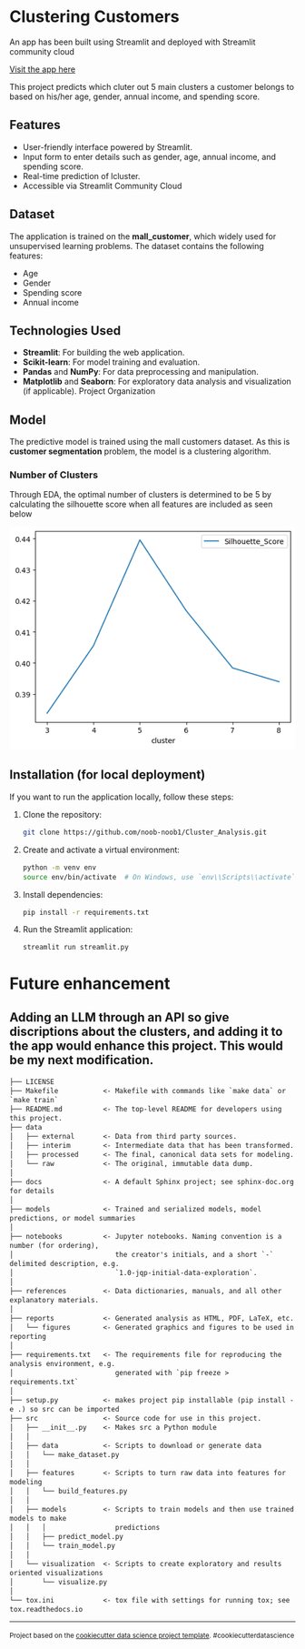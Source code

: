 Clustering Customers 
==============================

An app has been built using Streamlit and deployed with Streamlit community cloud

[Visit the app here](https://clusteranalysis-n9lzcudmv8d8ebjwscehkz.streamlit.app/)

This project predicts which cluter out 5 main clusters a customer belongs to based on his/her age, gender, annual income, and spending score.

## Features
- User-friendly interface powered by Streamlit.
- Input form to enter details such as gender, age, annual income, and spending score.
- Real-time prediction of lcluster.
- Accessible via Streamlit Community Cloud

## Dataset
The application is trained on the **mall_customer**, which widely used for unsupervised learning problems. The dataset contains the following features:
- Age
- Gender
- Spending score
- Annual income

## Technologies Used
- **Streamlit**: For building the web application.
- **Scikit-learn**: For model training and evaluation.
- **Pandas** and **NumPy**: For data preprocessing and manipulation.
- **Matplotlib** and **Seaborn**: For exploratory data analysis and visualization (if applicable).
Project Organization

## Model
The predictive model is trained using the mall customers dataset. As this is **customer segmentation** problem, the model is a clustering algorithm. 

### Number of Clusters

Through EDA, the optimal number of clusters is determined to be 5 by calculating the silhouette score when all features are included as seen below

![Alt text](Untitled.png)

## Installation (for local deployment)
If you want to run the application locally, follow these steps:

1. Clone the repository:
   ```bash
   git clone https://github.com/noob-noob1/Cluster_Analysis.git

2. Create and activate a virtual environment:
   ```bash
   python -m venv env
   source env/bin/activate  # On Windows, use `env\\Scripts\\activate`

3. Install dependencies:
   ```bash
   pip install -r requirements.txt

4. Run the Streamlit application:
   ```bash
   streamlit run streamlit.py

# Future enhancement

Adding an LLM through an API so give discriptions about the clusters, and adding it to the app would enhance this project. This would be my next modification.
------------

    ├── LICENSE
    ├── Makefile           <- Makefile with commands like `make data` or `make train`
    ├── README.md          <- The top-level README for developers using this project.
    ├── data
    │   ├── external       <- Data from third party sources.
    │   ├── interim        <- Intermediate data that has been transformed.
    │   ├── processed      <- The final, canonical data sets for modeling.
    │   └── raw            <- The original, immutable data dump.
    │
    ├── docs               <- A default Sphinx project; see sphinx-doc.org for details
    │
    ├── models             <- Trained and serialized models, model predictions, or model summaries
    │
    ├── notebooks          <- Jupyter notebooks. Naming convention is a number (for ordering),
    │                         the creator's initials, and a short `-` delimited description, e.g.
    │                         `1.0-jqp-initial-data-exploration`.
    │
    ├── references         <- Data dictionaries, manuals, and all other explanatory materials.
    │
    ├── reports            <- Generated analysis as HTML, PDF, LaTeX, etc.
    │   └── figures        <- Generated graphics and figures to be used in reporting
    │
    ├── requirements.txt   <- The requirements file for reproducing the analysis environment, e.g.
    │                         generated with `pip freeze > requirements.txt`
    │
    ├── setup.py           <- makes project pip installable (pip install -e .) so src can be imported
    ├── src                <- Source code for use in this project.
    │   ├── __init__.py    <- Makes src a Python module
    │   │
    │   ├── data           <- Scripts to download or generate data
    │   │   └── make_dataset.py
    │   │
    │   ├── features       <- Scripts to turn raw data into features for modeling
    │   │   └── build_features.py
    │   │
    │   ├── models         <- Scripts to train models and then use trained models to make
    │   │   │                 predictions
    │   │   ├── predict_model.py
    │   │   └── train_model.py
    │   │
    │   └── visualization  <- Scripts to create exploratory and results oriented visualizations
    │       └── visualize.py
    │
    └── tox.ini            <- tox file with settings for running tox; see tox.readthedocs.io


--------

<p><small>Project based on the <a target="_blank" href="https://drivendata.github.io/cookiecutter-data-science/">cookiecutter data science project template</a>. #cookiecutterdatascience</small></p>
